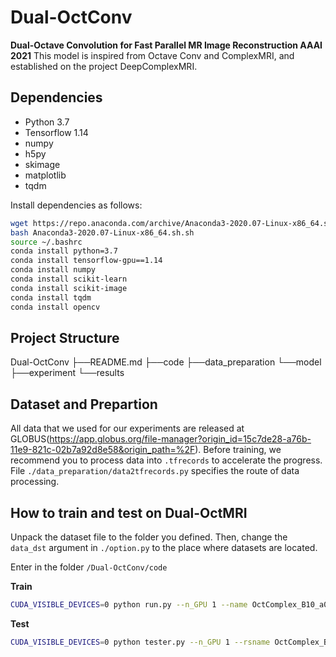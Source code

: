 # Dual-OctConv
**Dual-Octave Convolution for Fast Parallel MR Image Reconstruction AAAI 2021**
This model is inspired from Octave Conv and ComplexMRI, and established on the project DeepComplexMRI.

## Dependencies
* Python 3.7
* Tensorflow 1.14
* numpy
* h5py
* skimage
* matplotlib
* tqdm

Install dependencies as follows:
```bash
wget https://repo.anaconda.com/archive/Anaconda3-2020.07-Linux-x86_64.sh
bash Anaconda3-2020.07-Linux-x86_64.sh.sh
source ~/.bashrc
conda install python=3.7
conda install tensorflow-gpu==1.14
conda install numpy
conda install scikit-learn
conda install scikit-image
conda install tqdm
conda install opencv
```

## Project Structure
Dual-OctConv
  ├──README.md
  ├──code
    ├──data_preparation
    └──model
  ├──experiment
  └──results

## Dataset and Prepartion
All data that we used for our experiments are released at GLOBUS(https://app.globus.org/file-manager?origin_id=15c7de28-a76b-11e9-821c-02b7a92d8e58&origin_path=%2F).
Before training, we recommend you to process data into ```.tfrecords``` to accelerate the progress.  File ```./data_preparation/data2tfrecords.py``` specifies the route of data processing.

## How to train and test on Dual-OctMRI
Unpack the dataset file to the folder you defined. Then, change the ```data_dst``` argument in ```./option.py``` to the place where datasets are located.

Enter in the folder ```/Dual-OctConv/code```

**Train**
```bash
CUDA_VISIBLE_DEVICES=0 python run.py --n_GPU 1 --name OctComplex_B10_a0.125_cpd320_1Un3 --n_blocks 10 --n_feats 64 --lr 1e-3 --alpha 0.125 --data_dst coronal_pd_320 --epoch 50 --mask_name 1Un3_320
```

**Test**
```bash
CUDA_VISIBLE_DEVICES=0 python tester.py --n_GPU 1 --rsname OctComplex_B10_a0.125_cpd320_1Un3 --n_blocks 10 --n_feats 64 --alpha 0.125 --data_dst coronal_pd_320 --mask_name 1Un3_320 --test_only --save_gt --save_results
```

